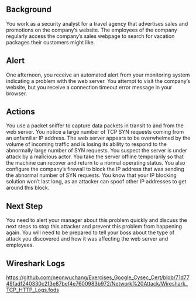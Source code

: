 ## Background
You work as a security analyst for a travel agency that advertises sales and promotions on the company’s website.
The employees of the company regularly access the company’s sales webpage to search for vacation packages their customers might like. 

## Alert
One afternoon, you receive an automated alert from your monitoring system indicating a problem with the web server. 
You attempt to visit the company’s website, but you receive a connection timeout error message in your browser.

## Actions
You use a packet sniffer to capture data packets in transit to and from the web server. 
You notice a large number of TCP SYN requests coming from an unfamiliar IP address.
The web server appears to be overwhelmed by the volume of incoming traffic and is losing its ability to respond to the abnormally 
large number of SYN requests. You suspect the server is under attack by a malicious actor.
You take the server offline temporarily so that the machine can recover and return to a normal operating status. 
You also configure the company’s firewall to block the IP address that was sending the abnormal number of SYN requests.
You know that your IP blocking solution won’t last long, as an attacker can spoof other IP addresses to get around this block.

## Next Step
You need to alert your manager about this problem quickly and discuss the next steps to stop this attacker and prevent 
this problem from happening again. You will need to be prepared to tell your boss about the type of attack you discovered and
how it was affecting the web server and employees.

## Wireshark Logs
https://github.com/neonwuchang/Exercises_Google_Cysec_Cert/blob/71d7749fadf240330c2f3e87bef4e7600983b972/Network%20Attack/Wireshark_TCP_HTTP_Logs.fods
